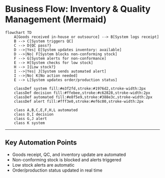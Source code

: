 # Business Flow: Inventory & Quality Management (Mermaid)

```mermaid
flowchart TD
    A[Goods received in-house or outsource] --> B[System logs receipt]
    B --> C[System triggers QC]
    C --> D{QC pass?}
    D -->|Yes| E[System updates inventory: available]
    D -->|No| F[System blocks non-conforming stock]
    F --> G[System alerts for non-conformance]
    E --> H[System checks for low stock]
    H --> I{Low stock?}
    I -->|Yes| J[System sends automated alert]
    I -->|No| K[No action needed]
    E --> L[System updates order/production status]

    classDef system fill:#e3f2fd,stroke:#1976d2,stroke-width:2px
    classDef decision fill:#ffebee,stroke:#c62828,stroke-width:2px
    classDef automated fill:#e8f5e9,stroke:#388e3c,stroke-width:2px
    classDef alert fill:#fff3e0,stroke:#ef6c00,stroke-width:2px
    
    class A,B,C,E,F,H,L automated
    class D,I decision
    class G,J alert
    class K system
```

---

## Key Automation Points
- Goods receipt, QC, and inventory update are automated
- Non-conforming stock is blocked and alerts triggered
- Low stock alerts are automatic
- Order/production status updated in real time

